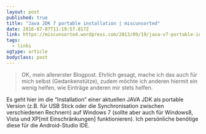 ```yaml
---
layout: post 
published: true 
title: "Java JDK 7 portable installation | miscunsorted" 
date: 2016-07-07T11:19:57.817Z 
link: https://miscunsorted.wordpress.com/2013/09/19/java-v7-portable-installation/ 
tags:
  - links
ogtype: article 
bodyclass: post 
---
```


> OK, mein allererster Blogpost.
Ehrlich gesagt, mache ich das auch für mich selbst (Gedankenstütze), zudem möchte ich anderen hiermit ein wenig helfen, wie Einträge anderen mir stets helfen.

Es geht hier im die “Installation” einer aktuellen JAVA JDK als portable Version (z.B. für USB Stick oder die Synchronisation zwischen verschiedenen Rechnern) auf Windows 7 (sollte aber auch für Windows8, Vista und XP[mit Einschränkungen] funktionieren). Ich persönliche benötige diese für die Android-Studio IDE.